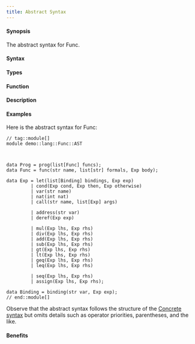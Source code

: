 ```yaml
---
title: Abstract Syntax
---
```


#### Synopsis

The abstract syntax for Func.

#### Syntax

#### Types

#### Function

#### Description

#### Examples

Here is the abstract syntax for Func:

```rascal
// tag::module[]
module demo::lang::Func::AST



data Prog = prog(list[Func] funcs);
data Func = func(str name, list[str] formals, Exp body);

data Exp = let(list[Binding] bindings, Exp exp)
         | cond(Exp cond, Exp then, Exp otherwise)
         | var(str name)
         | nat(int nat)
         | call(str name, list[Exp] args)

         | address(str var)
         | deref(Exp exp)
         
         | mul(Exp lhs, Exp rhs)
         | div(Exp lhs, Exp rhs)
         | add(Exp lhs, Exp rhs)
         | sub(Exp lhs, Exp rhs)
         | gt(Exp lhs, Exp rhs)
         | lt(Exp lhs, Exp rhs)
         | geq(Exp lhs, Exp rhs)
         | leq(Exp lhs, Exp rhs)
         
         | seq(Exp lhs, Exp rhs)
         | assign(Exp lhs, Exp rhs);

data Binding = binding(str var, Exp exp);
// end::module[]

```

                
Observe that the abstract syntax follows the structure of the [Concrete syntax](/Recipes/Languages/Func/ConcreteSyntax) but
omits details such as operator priorities, parentheses, and the like.

#### Benefits


